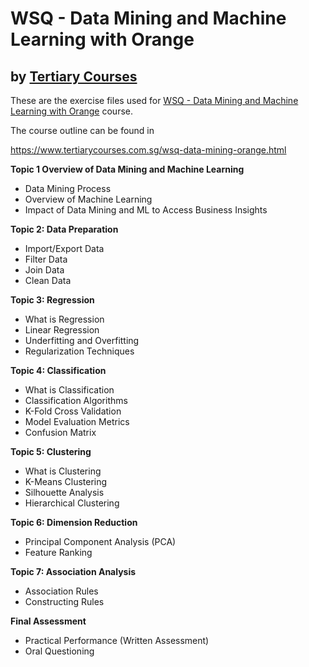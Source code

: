 # WSQ - Data Mining and Machine Learning with Orange
## by [Tertiary Courses](https://www.tertiarycourses.com.sg/)

These are the exercise files used for [WSQ - Data Mining and Machine Learning with Orange](https://www.tertiarycourses.com.sg/wsq-data-mining-orange.html) course. 

The course outline can be found in 

https://www.tertiarycourses.com.sg/wsq-data-mining-orange.html


<p><strong>Topic 1 Overview of Data Mining and Machine Learning</strong></p>
<ul>
<li>Data Mining Process</li>
<li>Overview of Machine Learning</li>
<li>Impact of Data Mining and ML to Access Business Insights</li>
</ul>
<p><strong>Topic 2: Data Preparation</strong></p>
<ul>
<li>Import/Export Data</li>
<li>Filter Data</li>
<li>Join Data</li>
<li>Clean Data</li>
</ul>
<p><strong>Topic 3: Regression</strong></p>
<ul>
<li>What is Regression</li>
<li>Linear Regression</li>
<li>Underfitting and Overfitting</li>
<li>Regularization Techniques</li>
</ul>
<p><strong>Topic 4: Classification</strong></p>
<ul>
<li>What is Classification</li>
<li>Classification Algorithms</li>
<li>K-Fold Cross Validation</li>
<li>Model Evaluation Metrics</li>
<li>Confusion Matrix</li>
</ul>
<p><strong>Topic 5: Clustering</strong></p>
<ul>
<li>What is Clustering</li>
<li>K-Means Clustering</li>
<li>Silhouette Analysis</li>
<li>Hierarchical Clustering</li>
</ul>
<p><strong>Topic 6: Dimension Reduction</strong></p>
<ul>
<li>Principal Component Analysis (PCA)</li>
<li>Feature Ranking</li>
</ul>
<p><strong>Topic 7: Association Analysis</strong></p>
<ul>
<li>Association Rules</li>
<li>Constructing Rules</li>
</ul>
<p><strong>Final Assessment</strong></p>
<ul>
<li>Practical Performance (Written Assessment)</li>
<li>Oral Questioning</li>
</ul>
